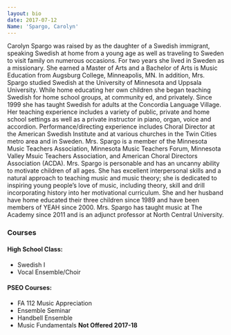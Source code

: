 ```yaml
---
layout: bio
date: 2017-07-12
Name: 'Spargo, Carolyn'
---
```


Carolyn Spargo was raised by as the daughter of a Swedish immigrant, speaking Swedish at home from a young age as well as traveling to Sweden to visit family on numerous occasions. For two years she lived in Sweden as a missionary. She earned a Master of Arts and a Bachelor of Arts is Music Education from Augsburg College, Minneapolis, MN. In addition, Mrs. Spargo studied Swedish at the University of Minnesota and Uppsala University. While home educating her own children she began teaching Swedish for home school groups, at community ed, and privately. Since 1999 she has taught Swedish for adults at the Concordia Language Village. Her teaching experience includes a variety of public, private and home school settings as well as a private instructor in piano, organ, voice and accordion.  Performance/directing experience includes Choral Director at the American Swedish Institute and at various churches in the Twin Cities metro area and in Sweden.  Mrs. Spargo is a member of the Minnesota Music Teachers Association, Minnesota Music Teachers Forum, Minnesota Valley Msuic Teachers Association, and American Choral Directors Association (ACDA).  Mrs. Spargo is personable and has an uncanny ability to motivate children of all ages.  She has excellent interpersonal skills and a natural approach to teaching music and music theory; she is dedicated to inspiring young people’s love of music, including theory, skill and drill incorporating history into her motivational curriculum. She and her husband have home educated their three children since 1989 and have been members of YEAH since 2000. Mrs. Spargo has taught music at The Academy since 2011 and is an adjunct professor at North Central University.

### Courses
#### High School Class:  
* Swedish I
* Vocal Ensemble/Choir
#### PSEO Courses:
* FA 112 Music Appreciation
* Ensemble Seminar
* Handbell Ensemble
* Music Fundamentals **Not Offered 2017-18**
